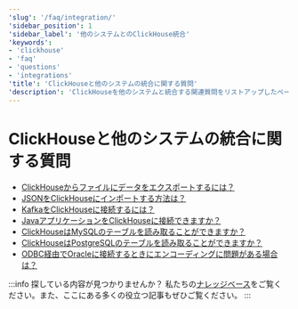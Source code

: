 ```yaml
---
'slug': '/faq/integration/'
'sidebar_position': 1
'sidebar_label': '他のシステムとのClickHouse統合'
'keywords':
- 'clickhouse'
- 'faq'
- 'questions'
- 'integrations'
'title': 'ClickHouseと他のシステムの統合に関する質問'
'description': 'ClickHouseを他のシステムと統合する関連質問をリストアップしたページ'
---
```





# ClickHouseと他のシステムの統合に関する質問

- [ClickHouseからファイルにデータをエクスポートするには？](https://clickhouse.com/docs/knowledgebase/file-export)
- [JSONをClickHouseにインポートする方法は？](/integrations/data-ingestion/data-formats/json/intro.md)
- [KafkaをClickHouseに接続するには？](/integrations/data-ingestion/kafka/index.md)
- [JavaアプリケーションをClickHouseに接続できますか？](/integrations/data-ingestion/dbms/jdbc-with-clickhouse.md)
- [ClickHouseはMySQLのテーブルを読み取ることができますか？](/integrations/data-ingestion/dbms/mysql/index.md)
- [ClickHouseはPostgreSQLのテーブルを読み取ることができますか？](/integrations/data-ingestion/dbms/postgresql/connecting-to-postgresql.md)
- [ODBC経由でOracleに接続するときにエンコーディングに問題がある場合は？](/faq/integration/oracle-odbc.md)

:::info 探している内容が見つかりませんか？
私たちの[ナレッジベース](/knowledgebase/)をご覧ください。また、ここにある多くの役立つ記事もぜひご覧ください。
:::
